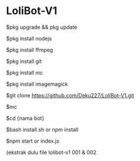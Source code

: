 # LoliBot-V1
$pkg upgrade && pkg update

$pkg install nodejs

$pkg install ffmpeg

$pkg install git

$pkg install mc

$pkg install imagemagick

$git clone https://github.com/Deku227/LoliBot-V1.git

$mc

$cd {nama bot}

$bash install.sh or npm install

$npm start or index.js


{ekstrak dulu file lolibot-v1 001 & 002

